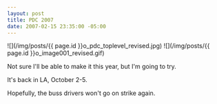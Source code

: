 ```yaml
---
layout: post
title: PDC 2007
date: 2007-02-15 23:35:00 -05:00
---
```


![](/img/posts/{{ page.id }}o_pdc_toplevel_revised.jpg) ![](/img/posts/{{ page.id }}o_image001_revised.gif) 

Not sure I'll be able to make it this year, but I'm going to try.

It's back in LA, October 2-5.

Hopefully, the buss drivers won't go on strike again.
